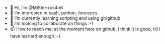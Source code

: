 - 👋 Hi, I’m @MiSter-ros4n6
- 👀 I’m interested in bash, python, forensics
- 🌱 I’m currently learning scripting and using git/github
- 💞️ I’m looking to collaborate on things :-)
- 📫 How to reach me: at the moment here on github, i think it is good, till i have learned enough ;-)

<!---
MiSter-ros4n6/MiSter-ros4n6 is a ✨ special ✨ repository because its `README.md` (this file) appears on your GitHub profile.
You can click the Preview link to take a look at your changes.
--->
